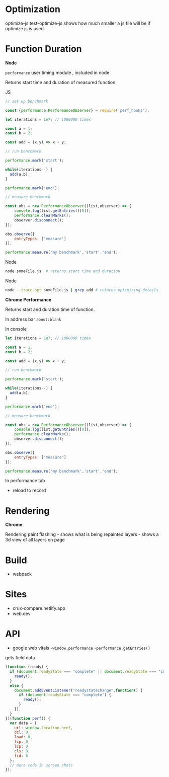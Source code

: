 # Optimization

optimize-js
test-optimize-js shows how much smaller a js file will be if optimize js is used.

# Function Duration

**Node**

`performance` user timing module , included in node

Returns start time and duration of measured function.

JS
```js
// set up benchmark

const {performance,PerformanceObserver} = require('perf_hooks');

let iterations = 1e7; // 1000000 times

const a = 1;
const b = 2;

const add = (x,y) => x + y;

// run benchmark

performance.mark('start');

while(iterations--) {
  add(a,b);
}

performance.mark('end');

// measure benchmark

const obs = new PerformanceObserver((list,observer) => {
    console.log(list.getEntries()[0]);
    performance.clearMarks();
    observer.disconnect();
});

obs.observe({
    entryTypes: ['measure']
});

performance.measure('my benchmark','start','end');
```

Node
```bash
node someFile.js  # returns start time and duration
```

Node
```bash
node --trace-opt someFile.js | grep add # returns optimizing details
```

**Chrome Performance**

Returns start and duration time of function.

In address bar
`about:blank`

In console
```js
let iterations = 1e7; // 1000000 times

const a = 1;
const b = 2;

const add = (x,y) => x + y;

// run benchmark

performance.mark('start');

while(iterations--) {
  add(a,b);
}

performance.mark('end');

// measure benchmark

const obs = new PerformanceObserver((list,observer) => {
    console.log(list.getEntries()[0]);
    performance.clearMarks();
    observer.disconnect();
});

obs.observe({
    entryTypes: ['measure']
});

performance.measure('my benchmark','start','end');
```

In performance tab
- reload to record

# Rendering

**Chrome**

Rendering
paint flashing - shows what is being repainted
layers - shows a 3d view of all layers on page

# Build

- webpack

# Sites

- crux-compare.netlify.app
- web.dev

# API

- google web vitals
-`window.performance`
-`performance.getEntries()`

gets field data
```js
(function (ready) {
  if (document.readyState === "complete" || document.readyState === "interactive") {
    ready();
  }
  else {
    document.addEventListener("readystatechange",function() {
      if (document.readyState === "complete") {
        ready();
      }
    });
  }
})(function perf() {
  var data = {
    url: window.location.href,
    dcl: 0,
    load: 0,
    fcp: 0,
    lcp: 0,
    cls: 0,
    fid: 0
  };
  // more code in screen shots
});
```

